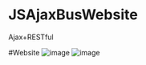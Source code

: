 # JSAjaxBusWebsite
Ajax+RESTful

#Website 
![image](https://user-images.githubusercontent.com/64776908/123780342-afa7b680-d905-11eb-84b0-9d30edfbadbd.png)
![image](https://user-images.githubusercontent.com/64776908/123780514-db2aa100-d905-11eb-8002-1fdec6700eba.png)
